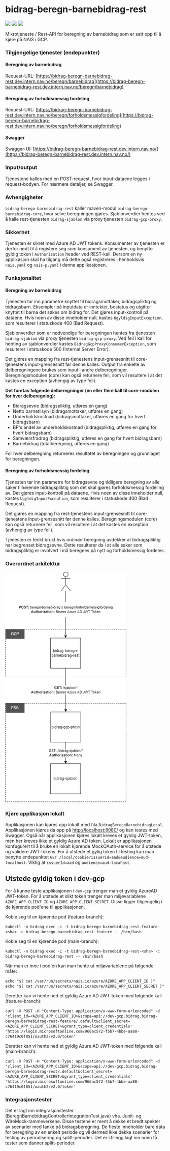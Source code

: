 # bidrag-beregn-barnebidrag-rest

[![](https://github.com/navikt/bidrag-beregn-barnebidrag-rest/actions/workflows/ci.yaml/badge.svg)](https://github.com/navikt/bidrag-beregn-barnebidrag-rest/actions/workflows/ci.yaml)
[![](https://github.com/navikt/bidrag-beregn-barnebidrag-rest/actions/workflows/pr.yaml/badge.svg)](https://github.com/navikt/bidrag-beregn-barnebidrag-rest/actions/workflows/pr.yaml)
[![](https://github.com/navikt/bidrag-beregn-barnebidrag-rest/actions/workflows/release.yaml/badge.svg)](https://github.com/navikt/bidrag-beregn-barnebidrag-rest/actions/workflows/release.yaml)

Mikrotjeneste / Rest-API for beregning av barnebidrag som er satt opp til å kjøre på NAIS i GCP.

### Tilgjengelige tjenester (endepunkter)
#### Beregning av barnebidrag
Request-URL: [https://bidrag-beregn-barnebidrag-rest.dev.intern.nav.no/beregn/barnebidrag](https://bidrag-beregn-barnebidrag-rest.dev.intern.nav.no/beregn/barnebidrag)

#### Beregning av forholdsmessig fordeling
Request-URL: [https://bidrag-beregn-barnebidrag-rest.dev.intern.nav.no/beregn/forholdsmessigfordeling](https://bidrag-beregn-barnebidrag-rest.dev.intern.nav.no/beregn/forholdsmessigfordeling)

#### Swagger
Swagger-UI: [https://bidrag-beregn-barnebidrag-rest.dev.intern.nav.no/](https://bidrag-beregn-barnebidrag-rest.dev.intern.nav.no/)

### Input/output
Tjenestene kalles med en POST-request, hvor input-dataene legges i request-bodyen. For nærmere detaljer, se Swagger.

### Avhengigheter
`bidrag-beregn-barnebidrag-rest` kaller maven-modul `bidrag-beregn-barnebidrag-core`, hvor selve beregningen gjøres.
Sjablonverdier hentes ved å kalle rest-tjenesten `bidrag-sjablon` via proxy tjenesten `bidrag-gcp-proxy`.

### Sikkerhet
Tjenesten er sikret med Azure AD JWT tokens. Konsumenter av tjenesten er derfor nødt til å registere seg som konsument av tjenesten, og benytte gyldig token i `Authorization` header ved REST-kall. Dersom en ny applikasjon skal ha tilgang må dette også registreres i henholdsvis `nais.yaml` og `nais-p.yaml` i denne applikasjonen.

### Funksjonalitet
#### Beregning av barnebidrag
Tjenesten tar inn parametre knyttet til bidragsmottaker, bidragspliktig og bidragsbarn. Eksempler på inputdata er inntekter, bostatus og utgifter
knyttet til barna det søkes om bidrag for. Det gjøres input-kontroll på dataene. Hvis noen av disse inneholder null, kastes `UgyldigInputException`, 
som resulterer i statuskode 400 (Bad Request).

Sjablonverdier som er nødvendige for beregningen hentes fra tjenesten `bidrag-sjablon` via proxy tjenesten `bidrag-gcp-proxy`. Ved feil i kall for henting av sjablonverdier kastes
`BidragGcpProxyConsumerException`, som resulterer i statuskode 500 (Internal Server Error).

Det gjøres en mapping fra rest-tjenestens input-grensesnitt til core-tjenestens input-grensesnitt før denne kalles. Output fra enkelte av 
delberegningene brukes som input i andre delberegninger. Beregningsmodulen (core) kan også returnere feil, som vil resultere i at det kastes en
exception (avhengig av type feil).

**Det foretas følgende delberegninger (en eller flere kall til core-modulen for hver delberegning):**
* Bidragsevne (bidragspliktig, utføres en gang)
* Netto barnetilsyn (bidragsmottaker, utføres en gang)
* Underholdskostnad (bidragsmottaker, utføres en gang for hvert bidragsbarn)
* BP's andel av underholdskostnad (bidragspliktig, utføres en gang for hvert bidragsbarn)
* Samværsfradrag (bidragspliktig, utføres en gang for hvert bidragsbarn)
* Barnebidrag (totalberegning, utføres en gang)

For hver delberegning returneres resultatet av beregningen og grunnlaget for beregningen.

#### Beregning av forholdsmessig fordeling
Tjenesten tar inn parametre for bidragsevne og tidligere beregning av alle saker tilhørende bidragspliktig som det skal gjøres forholdsmessig 
fordeling av. Det gjøres input-kontroll på dataene. Hvis noen av disse inneholder null, kastes `UgyldigInputException`, som resulterer i statuskode 
400 (Bad Request).

Det gjøres en mapping fra rest-tjenestens input-grensesnitt til core-tjenestens input-grensesnitt før denne kalles. Beregningsmodulen (core) kan også 
returnere feil, som vil resultere i at det kastes en exception (avhengig av type feil).

Tjenesten er tenkt brukt hvis ordinær beregning avdekker at bidragspliktig har begrenset bidragsevne. Dette resulterer da i at alle saker som
bidragspliktig er involvert i må beregnes på nytt og forholdsmessig fordeles.

### Overordnet arkitektur

![Overordnet arkitektur](./img/beregn-barnebidrag.drawio.png)

### Kjøre applikasjon lokalt
Applikasjonen kan kjøres opp lokalt med fila `BidragBeregnBarnebidragLocal`. Applikasjonen kjøres da opp på [http://localhost:8080/](http://localhost:8080/) og kan testes med Swagger. Også når applikasjonen kjøres lokalt kreves et gyldig JWT-token, men her kreves ikke et gyldig Azure AD token. Lokalt er applikasjonen konfugurert til å bruke en lokalt kjørende MockOAuth-service for å utstede og validere JWT-tokens. For å utstede et gylig token til testing kan man benytte endepunktet `GET /local/cookie?issuerId=aad&audience=aud-localhost`. Viktig at `issuerId=aad` og `audience=aud-locahost`.

## Utstede gyldig token i dev-gcp
For å kunne teste applikasjonen i `dev-gcp` trenger man et gyldig AzureAD JWT-token. For å utstede et slikt token trenger man miljøvariablene `AZURE_APP_CLIENT_ID` og `AZURE_APP_CLIENT_SECRET`. Disse ligger tilgjengelig i de kjørende pod'ene til applikasjonen.

Koble seg til en kjørende pod (feature-branch):
```
kubectl -n bidrag exec -i -t bidrag-beregn-barnebidrag-rest-feature-<sha> -c bidrag-beregn-barnebidrag-rest-feature -- /bin/bash
```

Koble seg til en kjørende pod (main-branch):
```
kubectl -n bidrag exec -i -t bidrag-beregn-barnebidrag-rest-<sha> -c bidrag-beregn-barnebidrag-rest -- /bin/bash
```

Når man er inne i pod'en kan man hente ut miljøvariablene på følgende måte:
```
echo "$( cat /var/run/secrets/nais.io/azure/AZURE_APP_CLIENT_ID )"
echo "$( cat /var/run/secrets/nais.io/azure/AZURE_APP_CLIENT_SECRET )"
```

Deretter kan vi hente ned et gyldig Azure AD JWT-token med følgende kall (feature-branch):
```
curl -X POST -H "Content-Type: application/x-www-form-urlencoded" -d 'client_id=<AZURE_APP_CLIENT_ID>&scope=api://dev-gcp.bidrag.bidrag-beregn-barnebidrag-rest-feature/.default&client_secret=<AZURE_APP_CLIENT_SECRET>&grant_type=client_credentials' 'https://login.microsoftonline.com/966ac572-f5b7-4bbe-aa88-c76419c0f851/oauth2/v2.0/token'
```

Deretter kan vi hente ned et gyldig Azure AD JWT-token med følgende kall (main-branch):
```
curl -X POST -H "Content-Type: application/x-www-form-urlencoded" -d 'client_id=<AZURE_APP_CLIENT_ID>&scope=api://dev-gcp.bidrag.bidrag-beregn-barnebidrag-rest/.default&client_secret=<AZURE_APP_CLIENT_SECRET>&grant_type=client_credentials' 'https://login.microsoftonline.com/966ac572-f5b7-4bbe-aa88-c76419c0f851/oauth2/v2.0/token'
```

### Integrasjonstester
Det er lagt inn integrasjonstester (BeregnBarnebidragControllerIntegrationTest.java) vha. Junit- og WireMock-rammeverkene. Disse testene er ment å
dekke et bredt spekter av scenarier med tanke på bidragsberegning. De fleste inneholder bare data for beregning av en enkelt periode og vil dermed 
ikke dekke scenarier for testing av periodisering og splitt-perioder. Det er i tillegg lagt inn noen få tester som danner splitt-perioder.
